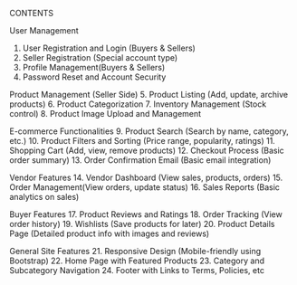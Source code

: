 CONTENTS

User Management
1. User Registration and Login (Buyers & Sellers)
2. Seller Registration (Special account type)
3. Profile Management(Buyers & Sellers)
4. Password Reset and Account Security

 Product Management (Seller Side)
5. Product Listing (Add, update, archive products)
6. Product Categorization
7. Inventory Management (Stock control)
8. Product Image Upload and Management

 E-commerce Functionalities
9. Product Search (Search by name, category, etc.)
10. Product Filters and Sorting (Price range, popularity, ratings)
11. Shopping Cart (Add, view, remove products)
12. Checkout Process (Basic order summary)
13. Order Confirmation Email (Basic email integration)

Vendor Features
14. Vendor Dashboard (View sales, products, orders)
15. Order Management(View orders, update status)
16. Sales Reports (Basic analytics on sales)

 Buyer Features
17. Product Reviews and Ratings
18. Order Tracking (View order history)
19. Wishlists (Save products for later)
20. Product Details Page (Detailed product info with images and reviews)

General Site Features
21. Responsive Design (Mobile-friendly using Bootstrap)
22. Home Page with Featured Products
23. Category and Subcategory Navigation
24. Footer with Links to Terms, Policies, etc
